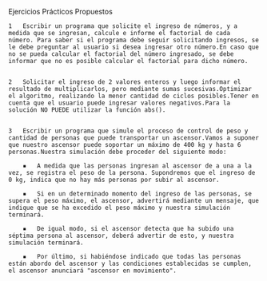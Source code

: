 Ejercicios Prácticos Propuestos

    1	Escribir un programa que solicite el ingreso de números, y a medida que se ingresan, calcule e informe el factorial de cada número. Para saber si el programa debe seguir solicitando ingresos, se le debe preguntar al usuario si desea ingresar otro número.En caso que no se pueda calcular el factorial del número ingresado, se debe informar que no es posible calcular el factorial para dicho número.


    2	Solicitar el ingreso de 2 valores enteros y luego informar el resultado de multiplicarlos, pero mediante sumas sucesivas.Optimizar el algoritmo, realizando la menor cantidad de ciclos posibles.Tener en cuenta que el usuario puede ingresar valores negativos.Para la solución NO PUEDE utilizar la función abs().


    3	Escribir un programa que simule el proceso de control de peso y cantidad de personas que puede transportar un ascensor.Vamos a suponer que nuestro ascensor puede soportar un máximo de 400 kg y hasta 6 personas.Nuestra simulación debe proceder del siguiente modo:

        ▪	A medida que las personas ingresan al ascensor de a una a la vez, se registra el peso de la persona. Supondremos que el ingreso de 0 kg, indica que no hay más personas por subir al ascensor.

        ▪	Si en un determinado momento del ingreso de las personas, se supera el peso máximo, el ascensor, advertirá mediante un mensaje, que indique que se ha excedido el peso máximo y nuestra simulación terminará.

        ▪	De igual modo, si el ascensor detecta que ha subido una séptima persona al ascensor, deberá advertir de esto, y nuestra simulación terminará.

        ▪	Por último, si habiéndose indicado que todas las personas están abordo del ascensor y las condiciones establecidas se cumplen, el ascensor anunciará "ascensor en movimiento".
